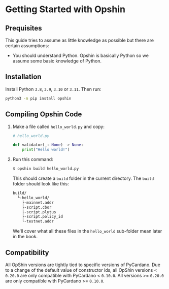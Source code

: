 # Getting Started with Opshin

## Prequisites

This guide tries to assume as little knowledge as possible but there are certain assumptions:

- You should understand Python. Opshin is basically Python so we assume some basic knowledge of Python.

## Installation

Install Python `3.8`, `3.9`, `3.10` or `3.11`.
Then run:

```sh
python3 -m pip install opshin
```

## Compiling Opshin Code

1. Make a file called `hello_world.py` and copy:

    ```python
    # hello_world.py

    def validator(_: None) -> None:
        print("Hello world!")
    ```

2. Run this command:

    ```sh
    $ opshin build hello_world.py
    ```

    This should create a `build` folder in the current directory.
    The `build` folder should look like this:

    ```sh
    build/
      └-hello_world/
        ├-mainnet.addr
        ├-script.cbor
        ├-script.plutus
        ├-script.policy_id
        └-testnet.addr
    ```

    We'll cover what all these files in the `hello_world` sub-folder mean later in the book.


## Compatibility

All OpShin versions are tightly tied to specific versions of PyCardano. Due to a change of the default value of constructor ids, all OpShin versions < `0.20.0` are only compatible with PyCardano < `0.10.0`.
All versions >= `0.20.0` are only compatible with PyCardano >= `0.10.0`.
